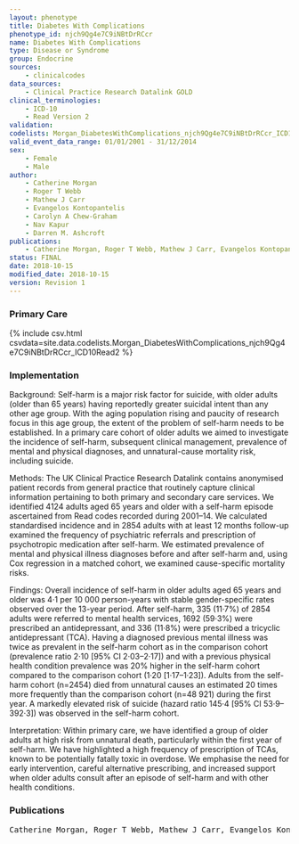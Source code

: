 ```yaml
---
layout: phenotype
title: Diabetes With Complications
phenotype_id: njch9Qg4e7C9iNBtDrRCcr
name: Diabetes With Complications
type: Disease or Syndrome
group: Endocrine
sources: 
    - clinicalcodes
data_sources:
    - Clinical Practice Research Datalink GOLD
clinical_terminologies:
    - ICD-10
    - Read Version 2
validation:
codelists: Morgan_DiabetesWithComplications_njch9Qg4e7C9iNBtDrRCcr_ICD10Read2.csv
valid_event_data_range: 01/01/2001 - 31/12/2014
sex:
    - Female
    - Male
author:
    - Catherine Morgan
    - Roger T Webb
    - Mathew J Carr
    - Evangelos Kontopantelis
    - Carolyn A Chew-Graham
    - Nav Kapur
    - Darren M. Ashcroft   
publications:
    - Catherine Morgan, Roger T Webb, Mathew J Carr, Evangelos Kontopantelis, Carolyn A Chew-Graham, Nav Kapur, Darren M. Ashcroft, Self-harm in a primary care cohort of older people incidence, clinical management, and risk of suicide and other causes of death. Psychiatry, 5, 2018.
status: FINAL
date: 2018-10-15
modified_date: 2018-10-15
version: Revision 1
---
```


### Primary Care

{% include csv.html csvdata=site.data.codelists.Morgan_DiabetesWithComplications_njch9Qg4e7C9iNBtDrRCcr_ICD10Read2 %}

### Implementation

Background:
Self-harm is a major risk factor for suicide, with older adults (older than 65 years) having reportedly greater suicidal intent than any other age group. With the aging population rising and paucity of research focus in this age group, the extent of the problem of self-harm needs to be established. In a primary care cohort of older adults we aimed to investigate the incidence of self-harm, subsequent clinical management, prevalence of mental and physical diagnoses, and unnatural-cause mortality risk, including suicide.

Methods:
The UK Clinical Practice Research Datalink contains anonymised patient records from general practice that routinely capture clinical information pertaining to both primary and secondary care services. We identified 4124 adults aged 65 years and older with a self-harm episode ascertained from Read codes recorded during 2001–14. We calculated standardised incidence and in 2854 adults with at least 12 months follow-up examined the frequency of psychiatric referrals and prescription of psychotropic medication after self-harm. We estimated prevalence of mental and physical illness diagnoses before and after self-harm and, using Cox regression in a matched cohort, we examined cause-specific mortality risks.

Findings:
Overall incidence of self-harm in older adults aged 65 years and older was 4·1 per 10 000 person-years with stable gender-specific rates observed over the 13-year period. After self-harm, 335 (11·7%) of 2854 adults were referred to mental health services, 1692 (59·3%) were prescribed an antidepressant, and 336 (11·8%) were prescribed a tricyclic antidepressant (TCA). Having a diagnosed previous mental illness was twice as prevalent in the self-harm cohort as in the comparison cohort (prevalence ratio 2·10 [95% CI 2·03–2·17]) and with a previous physical health condition prevalence was 20% higher in the self-harm cohort compared to the comparison cohort (1·20 [1·17–1·23]). Adults from the self-harm cohort (n=2454) died from unnatural causes an estimated 20 times more frequently than the comparison cohort (n=48 921) during the first year. A markedly elevated risk of suicide (hazard ratio 145·4 [95% CI 53·9–392·3]) was observed in the self-harm cohort. 

Interpretation: 
Within primary care, we have identified a group of older adults at high risk from unnatural death, particularly within the first year of self-harm. We have highlighted a high frequency of prescription of TCAs, known to be potentially fatally toxic in overdose. We emphasise the need for early intervention, careful alternative prescribing, and increased support when older adults consult after an episode of self-harm and with other health conditions.

### Publications

<pre>
Catherine Morgan, Roger T Webb, Mathew J Carr, Evangelos Kontopantelis, Carolyn A Chew-Graham, Nav Kapur, Darren M. Ashcroft, Self-harm in a primary care cohort of older people incidence, clinical management, and risk of suicide and other causes of death. Psychiatry, 5, 2018.
</pre>
